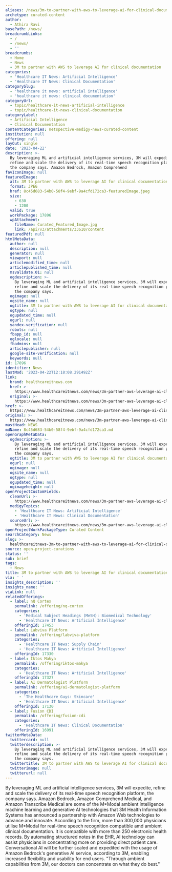 ```yaml
---
aliases: /news/3m-to-partner-with-aws-to-leverage-ai-for-clinical-documentation
archetype: curated-content
author:
  - Athira Ravi
basePath: /news/
breadcrumbLinks:
  - /
  - /news/
  - ''
breadcrumbs:
  - Home
  - News
  - 3M to partner with AWS to leverage AI for clinical documentation
categories:
  - 'Healthcare IT News: Artificial Intelligence'
  - 'Healthcare IT News: Clinical Documentation'
categorySlug:
  - 'healthcare it news: artificial intelligence'
  - 'healthcare it news: clinical documentation'
categoryUrl:
  - topic/healthcare-it-news-artificial-intelligence
  - topic/healthcare-it-news-clinical-documentation
categoryLabel:
  - Artificial Intelligence
  - Clinical Documentation
contentCategories: netspective-medigy-news-curated-content
institution: null
offering: null
layOut: single
date: '2023-04-22'
description: >-
  By leveraging ML and artificial intelligence services, 3M will expedite,
  refine and scale the delivery of its real-time speech recognition platform,
  the company says. Amazon Bedrock, Amazon Comprehend
favIconImage: null
featuredImage:
  alt: 3M to partner with AWS to leverage AI for clinical documentation
  format: JPEG
  href: 8c45d683-54b0-58f4-9ebf-9a4cfd172ca3-featuredImage.jpeg
  size:
    - 630
    - 1200
  valid: true
  workPackage: 17896
  wpAttachment:
    fileName: Curated_Featured_Image.jpg
    link: /api/v3/attachments/33610/content
featuredPdf: null
htmlMetaData:
  author: null
  description: null
  generator: null
  viewport: null
  articlemodified_time: null
  articlepublished_time: null
  msvalidate.01: null
  ogdescription: >-
    By leveraging ML and artificial intelligence services, 3M will expedite,
    refine and scale the delivery of its real-time speech recognition platform,
    the company says.
  ogimage: null
  ogsite_name: null
  ogtitle: 3M to partner with AWS to leverage AI for clinical documentation
  ogtype: null
  ogupdated_time: null
  ogurl: null
  yandex-verification: null
  robots: null
  fbapp_id: null
  oglocale: null
  fbadmins: null
  articlepublisher: null
  google-site-verification: null
  keywords: null
id: 17896
identifier: News
lastMod: '2023-04-22T12:18:08.291492Z'
link:
  brand: healthcareitnews.com
  href: >-
    https://www.healthcareitnews.com/news/3m-partner-aws-leverage-ai-clinical-documentation
  original: >-
    https://www.healthcareitnews.com/news/3m-partner-aws-leverage-ai-clinical-documentation
href: >-
  https://www.healthcareitnews.com/news/3m-partner-aws-leverage-ai-clinical-documentation
original: >-
  https://www.healthcareitnews.com/news/3m-partner-aws-leverage-ai-clinical-documentation
mastHead: NEWS
mdName: 8c45d683-54b0-58f4-9ebf-9a4cfd172ca3.md
openGraphMetaData:
  ogdescription: >-
    By leveraging ML and artificial intelligence services, 3M will expedite,
    refine and scale the delivery of its real-time speech recognition platform,
    the company says.
  ogtitle: 3M to partner with AWS to leverage AI for clinical documentation
  ogurl: null
  ogimage: null
  ogsite_name: null
  ogtype: null
  ogupdated_time: null
  ogimageheight: null
openProjectCustomFields:
  cleanUrl: >-
    https://www.healthcareitnews.com/news/3m-partner-aws-leverage-ai-clinical-documentation
  medigyTopics:
    - 'Healthcare IT News: Artificial Intelligence'
    - 'Healthcare IT News: Clinical Documentation'
  sourceUrl: >-
    https://www.healthcareitnews.com/news/3m-partner-aws-leverage-ai-clinical-documentation
openProjectWorkPackageType: Curated Content
searchCategory: News
slug: >-
  healthcareitnews-3m-to-partner-with-aws-to-leverage-ai-for-clinical-documentation
source: open-project-curations
status: ''
sub: brief
tags:
  - News
title: 3M to partner with AWS to leverage AI for clinical documentation
via: ' '
insights_description: ''
insights_name: ''
viaLink: null
relatedOfferings:
  - label: nQ Cortex
    permalink: /offering/nq-cortex
    categories:
      - 'Medical Subject Headings (MeSH): Biomedical Technology'
      - 'Healthcare IT News: Artificial Intelligence'
    offeringId: 17453
  - label: Labviva Platform
    permalink: /offering/labviva-platform
    categories:
      - 'Healthcare IT News: Supply Chain'
      - 'Healthcare IT News: Artificial Intelligence'
    offeringId: 17330
  - label: Iktos Makya
    permalink: /offering/iktos-makya
    categories:
      - 'Healthcare IT News: Artificial Intelligence'
    offeringId: 17327
  - label: AI Dermatologist Platform
    permalink: /offering/ai-dermatologist-platform
    categories:
      - 'The Healthcare Guys: Skincare'
      - 'Healthcare IT News: Artificial Intelligence'
    offeringId: 17130
  - label: Fusion CDI
    permalink: /offering/fusion-cdi
    categories:
      - 'Healthcare IT News: Clinical Documentation'
    offeringId: 16991
twitterMetaData:
  twittercard: null
  twitterdescription: >-
    By leveraging ML and artificial intelligence services, 3M will expedite,
    refine and scale the delivery of its real-time speech recognition platform,
    the company says.
  twittertitle: 3M to partner with AWS to leverage AI for clinical documentation
  twitterimage: null
  twitterurl: null
---
```

<p>By leveraging ML and artificial intelligence services, 3M will expedite, refine and scale the delivery of its real-time speech recognition platform, the company says. Amazon Bedrock, Amazon Comprehend Medical, and Amazon Transcribe Medical are some of the M*Modal ambient intelligence machine learning and generative AI technologies that 3M Health Information Systems has announced a partnership with Amazon Web technologies to advance and innovate. According to the firm, more than 300,000 physicians utilise M*Modal for real-time speech recognition compatible amd ambient clinical documentation. It is compatible with more than 250 electronic health records. By automating structured notes in the EHR, AI technology can assist physicians in concentrating more on providing direct patient care. Conversational AI will be further scaled and expedited with the usage of Amazon Bedrock's generative AI service, according to 3M, enabling increased flexibility and usability for end users. "Through ambient capabilities from 3M, our doctors can concentrate on what they do best."</p>